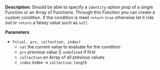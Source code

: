 __Description__: Should be able to specify a `identity` option prop of a single Function or an Array of Functions. Through this Function you can create a custom condition. If the condition is meet `return` `true` otherwise let it ride out or `return` a falsey value such as `null`.

__Parameters__

+ `fn(val, prv, collection, index)`
    * `val` the current value to evaluate for the condition
    * `prv` previous value || `undefined` if first
    * `collection` an Array of all previous values
    * `index` index -> `collection.length` 
